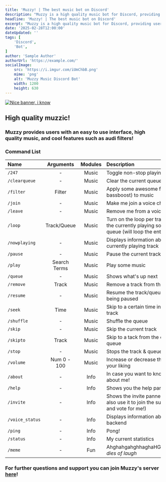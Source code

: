 ```yaml
---
title: 'Muzzy! | The best music bot on Discord'
description: "Muzzy is a high quality music bot for Discord, providing users with an easy to use interface and cool features such as audio filters."
headline: 'Muzzy! | The best music bot on Discord'
excerpt: "Muzzy is a high quality music bot for Discord, providing users with an easy to use interface and cool features such as audio filters."
date: '2025-02-28T12:00:00'
dateUpdated: ''
tags: [
    'Discord',
    'Bot',
]
author: 'Sample Author'
authorUrl: 'https://example.com/'
socialImage:
    src: 'https://i.imgur.com/iUmChbB.png'
    mime: 'png'
    alt: 'Muzzy Music Discord Bot'
    width: 1200
    height: 630
---
```


[![Nice banner, i know](https://i.imgur.com/iUmChbB.png)](https://discord.com/invite/cK2HH6Bmj5)

## High quality muzzic!


### Muzzy provides users with an easy to use interface, high quality music, and cool features such as audi filters!

### Command List

| Name | Arguments | Modules | Description |
| :- | :-: | :-: | :- |
|`/247`| - | Music | Toggle non-stop playing |
|`/clearqueue`|-| Music |Clear the current queue|
|`/filter`|Filter| Music |Apply some awesome filters (like bassboost) to music|Music|
|`/join`|-| Music |Make me join a voice channel|
|`/leave`|-| Music |Remove me from a voice channel|
|`/loop`|Track/Queue| Music |Turn on the loop per track (will loop the currently playing song) or per queue (will loop the entire queue)|
|`/nowplaying`|-| Music |Displays information about the currently playing track|
|`/pause`|-| Music |Pause the current track|
|`/play`|Search Terms| Music |Play some music|
|`/queue`|-| Music |Shows what's up next|
|`/remove`|Track| Music |Remove a track from the queue|
|`/resume`|-| Music |Resume the track/queue after being paused|
|`/seek`|Time| Music |Skip to a certain time in the current track|
|`/shuffle`|-| Music |Shuffle the queue|
|`/skip`|-| Music |Skip the current track|
|`/skipto`|Track| Music |Skip to a tack from the current queue|
|`/stop`|-| Music |Stops the track & queue|
|`/volume`|Num 0 - 100| Music |Increase or decrease the volume to your liking|
|`/about`|-|Info|In case you want to know more about me!|
|`/help`|-|Info|Shows you the help panel|
|`/invite`|-|Info|Shows the invite pannel! (You can also use it to join the support server and vote for me!)|
|`/voice_status`|-|Info|Displays information about my backend|
|`/ping`|-|Info|Pong!|
|`/status`|-|Info|My current statistics|
|`/meme`|-|Fun|AhghahgahghhaghaHGhahgaaosd-*dies of laugh*|

### For further questions and support you can join Muzzy's server [here](https://discord.com/invite/cK2HH6Bmj5)!
